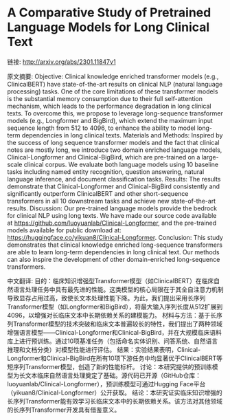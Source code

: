 # A Comparative Study of Pretrained Language Models for Long Clinical Text

链接: http://arxiv.org/abs/2301.11847v1

原文摘要:
Objective: Clinical knowledge enriched transformer models (e.g.,
ClinicalBERT) have state-of-the-art results on clinical NLP (natural language
processing) tasks. One of the core limitations of these transformer models is
the substantial memory consumption due to their full self-attention mechanism,
which leads to the performance degradation in long clinical texts. To overcome
this, we propose to leverage long-sequence transformer models (e.g., Longformer
and BigBird), which extend the maximum input sequence length from 512 to 4096,
to enhance the ability to model long-term dependencies in long clinical texts.
  Materials and Methods: Inspired by the success of long sequence transformer
models and the fact that clinical notes are mostly long, we introduce two
domain enriched language models, Clinical-Longformer and Clinical-BigBird,
which are pre-trained on a large-scale clinical corpus. We evaluate both
language models using 10 baseline tasks including named entity recognition,
question answering, natural language inference, and document classification
tasks.
  Results: The results demonstrate that Clinical-Longformer and
Clinical-BigBird consistently and significantly outperform ClinicalBERT and
other short-sequence transformers in all 10 downstream tasks and achieve new
state-of-the-art results.
  Discussion: Our pre-trained language models provide the bedrock for clinical
NLP using long texts. We have made our source code available at
https://github.com/luoyuanlab/Clinical-Longformer, and the pre-trained models
available for public download at:
https://huggingface.co/yikuan8/Clinical-Longformer.
  Conclusion: This study demonstrates that clinical knowledge enriched
long-sequence transformers are able to learn long-term dependencies in long
clinical text. Our methods can also inspire the development of other
domain-enriched long-sequence transformers.

中文翻译:
目的：临床知识增强型Transformer模型（如ClinicalBERT）在临床自然语言处理任务中具有最先进的性能。这类模型的核心局限在于其全自注意力机制导致显存占用过高，致使长文本处理性能下降。为此，我们提出采用长序列Transformer模型（如Longformer和BigBird），将最大输入序列长度从512扩展到4096，以增强对长临床文本中长期依赖关系的建模能力。
材料与方法：基于长序列Transformer模型的技术突破和临床文本普遍较长的特性，我们提出了两种领域增强语言模型——Clinical-Longformer和Clinical-BigBird，并在大规模临床语料库上进行预训练。通过10项基准任务（包括命名实体识别、问答系统、自然语言推理和文档分类）对模型性能进行评估。
结果：实验结果表明，Clinical-Longformer和Clinical-BigBird在所有10项下游任务中均显著优于ClinicalBERT等短序列Transformer模型，创造了新的性能标杆。
讨论：本研究提供的预训练模型为长文本临床自然语言处理奠定了基础。源代码已开源（GitHub仓库：luoyuanlab/Clinical-Longformer），预训练模型可通过Hugging Face平台（yikuan8/Clinical-Longformer）公开获取。
结论：本研究证实临床知识增强的长序列Transformer能有效学习长临床文本中的长期依赖关系。该方法对其他领域的长序列Transformer开发具有借鉴意义。

